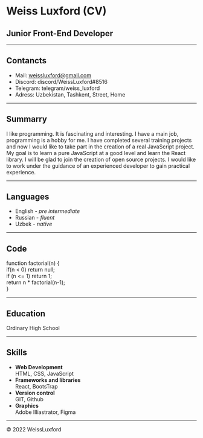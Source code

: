 # Weiss Luxford (CV)
## Junior Front-End Developer

---------------------
## Contancts
* Mail: weissluxford@gmail.com
* Discord: discord/WeissLuxford#8516
* Telegram: telegram/weiss_luxford
* Adress: Uzbekistan, Tashkent, Street, Home

--------------------
## Summarry

I like programming. It is fascinating and interesting. I have a main job, programming is a hobby for me. I have completed several training projects and now I would like to take part in the creation of a real JavaScript project. My goal is to learn a pure JavaScript at a good level and learn the React library. I will be glad to join the creation of open source projects. I would like to work under the guidance of an experienced developer to gain practical experience.

 --------------------
## Languages
* English - *pre intermediate*
* Russian - *fluent*
* Uzbek - *native*

----------------------
## Code 

function factorial(n) {\
    if(n < 0) return null;\
    if (n <= 1) return 1;\
    return n * factorial(n-1);\
  }

----------------------
## Education
Ordinary High School

----------------------
## Skills 
* __Web Development__\
HTML, CSS, JavaScript
* __Frameworks and libraries__\
React, BootsTrap
* __Version control__\
GIT, Github
* __Graphics__\
Adobe Illiastrator, Figma

--------------------

© 2022 WeissLuxford
